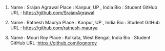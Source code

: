 1) Name : Srajan Agrawal
   Place : Kanpur, UP , India
   Bio : Student
   GitHub URL : https://github.com/SrajanAgrawal
  

2) Name : Ratnesh Maurya
  Place : Kanpur, UP , India
  Bio : Student
  GitHub URL : https://github.com/ratnesh-maurya
  
3) Name : Mouri Roy
   Place : Kolkata, West Bengal, India
   Bio : Student
   GitHub URL :https://github.com/lognoroy

 
